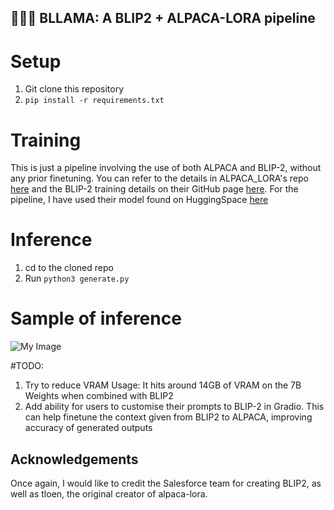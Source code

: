 ## 🦙🌲🤏 BLLAMA: A BLIP2 + ALPACA-LORA pipeline

# Setup
1. Git clone this repository
2. ```pip install -r requirements.txt```

# Training
 This is just a pipeline involving the use of both ALPACA and BLIP-2, without any prior finetuning. You can refer to the details in ALPACA_LORA's repo [here](https://github.com/tloen/alpaca-lora) and the BLIP-2 training details on their GitHub page [here](https://github.com/salesforce/LAVIS/tree/main/projects/blip2). For the pipeline, I have used their model found on HuggingSpace [here](https://huggingface.co/spaces/Salesforce/BLIP2)

# Inference
1. cd to the cloned repo
2. Run ```python3 generate.py```

# Sample of inference
![My Image](test.jpg)


#TODO:
1. Try to reduce VRAM Usage: It hits around 14GB of VRAM on the 7B Weights when combined with BLIP2
2. Add ability for users to customise their prompts to BLIP-2 in Gradio. This can help finetune the context given from BLIP2 to ALPACA, improving accuracy of generated outputs


## Acknowledgements
Once again, I would like to credit the Salesforce team for creating BLIP2, as well as tloen, the original creator of alpaca-lora.
